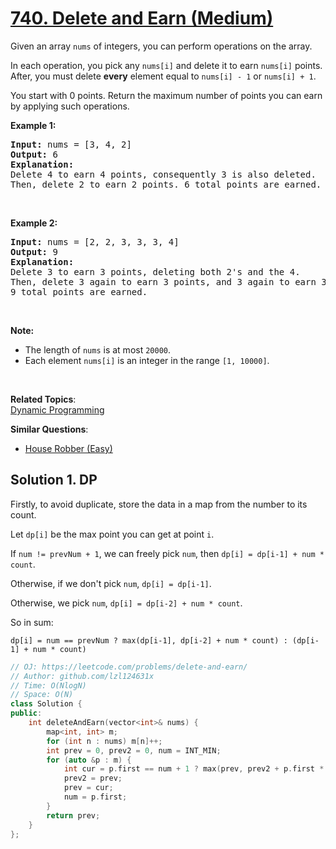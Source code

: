 # [740. Delete and Earn (Medium)](https://leetcode.com/problems/delete-and-earn/)

<p>Given an array <code>nums</code> of integers, you can perform operations on the array.</p>

<p>In each operation, you pick any <code>nums[i]</code> and delete it to earn <code>nums[i]</code> points. After, you must delete <b>every</b> element equal to <code>nums[i] - 1</code> or <code>nums[i] + 1</code>.</p>

<p>You start with 0 points. Return the maximum number of points you can earn by applying such operations.</p>

<p><b>Example 1:</b></p>

<pre><b>Input:</b> nums = [3, 4, 2]
<b>Output:</b> 6
<b>Explanation:</b> 
Delete 4 to earn 4 points, consequently 3 is also deleted.
Then, delete 2 to earn 2 points. 6 total points are earned.
</pre>

<p>&nbsp;</p>

<p><b>Example 2:</b></p>

<pre><b>Input:</b> nums = [2, 2, 3, 3, 3, 4]
<b>Output:</b> 9
<b>Explanation:</b> 
Delete 3 to earn 3 points, deleting both 2's and the 4.
Then, delete 3 again to earn 3 points, and 3 again to earn 3 points.
9 total points are earned.
</pre>

<p>&nbsp;</p>

<p><b>Note:</b></p>

<ul>
	<li>The length of <code>nums</code> is at most <code>20000</code>.</li>
	<li>Each element <code>nums[i]</code> is an integer in the range <code>[1, 10000]</code>.</li>
</ul>

<p>&nbsp;</p>


**Related Topics**:  
[Dynamic Programming](https://leetcode.com/tag/dynamic-programming/)

**Similar Questions**:
* [House Robber (Easy)](https://leetcode.com/problems/house-robber/)

## Solution 1. DP

Firstly, to avoid duplicate, store the data in a map from the number to its count.

Let `dp[i]` be the max point you can get at point `i`.

If `num != prevNum + 1`, we can freely pick `num`, then `dp[i] = dp[i-1] + num * count`.

Otherwise, if we don't pick `num`, `dp[i] = dp[i-1]`.

Otherwise, we pick `num`, `dp[i] = dp[i-2] + num * count`.

So in sum:

```
dp[i] = num == prevNum ? max(dp[i-1], dp[i-2] + num * count) : (dp[i-1] + num * count)
```

```cpp
// OJ: https://leetcode.com/problems/delete-and-earn/
// Author: github.com/lzl124631x
// Time: O(NlogN)
// Space: O(N)
class Solution {
public:
    int deleteAndEarn(vector<int>& nums) {
        map<int, int> m;
        for (int n : nums) m[n]++;
        int prev = 0, prev2 = 0, num = INT_MIN;
        for (auto &p : m) {
            int cur = p.first == num + 1 ? max(prev, prev2 + p.first * p.second) : (prev + p.first * p.second);
            prev2 = prev;
            prev = cur;
            num = p.first;
        }
        return prev;
    }
};
```